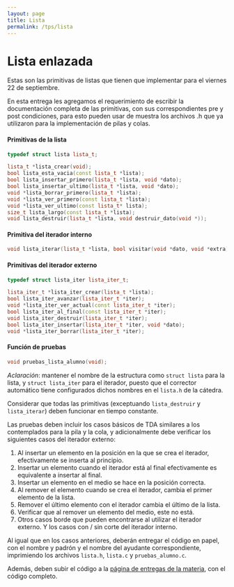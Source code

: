 ```yaml
---
layout: page
title: Lista
permalink: /tps/lista
---
```


Lista enlazada
==============

Estas son las primitivas de listas que tienen que implementar para el viernes 22 de septiembre. 

En esta entrega les agregamos el requerimiento de escribir la documentación completa de las primitivas, con sus correspondientes pre y post condiciones, para esto pueden usar de muestra los archivos .h que ya utilizaron para la implementación de pilas y colas.

#### Primitivas de la lista
``` cpp
typedef struct lista lista_t;

lista_t *lista_crear(void);
bool lista_esta_vacia(const lista_t *lista);
bool lista_insertar_primero(lista_t *lista, void *dato);
bool lista_insertar_ultimo(lista_t *lista, void *dato);
void *lista_borrar_primero(lista_t *lista);
void *lista_ver_primero(const lista_t *lista);
void *lista_ver_ultimo(const lista_t* lista);
size_t lista_largo(const lista_t *lista);
void lista_destruir(lista_t *lista, void destruir_dato(void *));
```

#### Primitiva del iterador interno
``` cpp
void lista_iterar(lista_t *lista, bool visitar(void *dato, void *extra), void *extra);
```

#### Primitivas del iterador externo
``` cpp
typedef struct lista_iter lista_iter_t;

lista_iter_t *lista_iter_crear(lista_t *lista);
bool lista_iter_avanzar(lista_iter_t *iter);
void *lista_iter_ver_actual(const lista_iter_t *iter);
bool lista_iter_al_final(const lista_iter_t *iter);
void lista_iter_destruir(lista_iter_t *iter);
bool lista_iter_insertar(lista_iter_t *iter, void *dato);
void *lista_iter_borrar(lista_iter_t *iter);
```

#### Función de pruebas
``` cpp
void pruebas_lista_alumno(void);
```

_Aclaración_: mantener el nombre de la estructura como `struct lista` para la lista, y `struct lista_iter` para el iterador, puesto que el corrector automático tiene configurados dichos nombres en el `lista.h` de la cátedra.

Considerar que todas las primitivas (exceptuando `lista_destruir` y `lista_iterar`) deben funcionar en tiempo constante.

Las pruebas deben incluir los casos básicos de TDA similares a los contemplados para la pila y la cola, y adicionalmente debe verificar los siguientes casos del iterador externo:
1. Al insertar un elemento en la posición en la que se crea el iterador, efectivamente se inserta al principio.
1. Insertar un elemento cuando el iterador está al final efectivamente es equivalente a insertar al final.
1. Insertar un elemento en el medio se hace en la posición correcta.
1. Al remover el elemento cuando se crea el iterador, cambia el primer elemento de la lista.
1. Remover el último elemento con el iterador cambia el último de la lista.
1. Verificar que al remover un elemento del medio, este no está.
1. Otros casos borde que pueden encontrarse al utilizar el iterador externo.
Y los casos con / sin corte del iterador interno. 

Al igual que en los casos anteriores, deberán entregar el código en papel, con el nombre y padrón y el nombre del ayudante correspondiente, imprimiendo los archivos `lista.h`, `lista.c` y `pruebas_alumno.c`.

Además, deben subir el código a la [página de entregas de la materia](https://algoritmos7541-rw.tk/entregas/), con el código completo.
